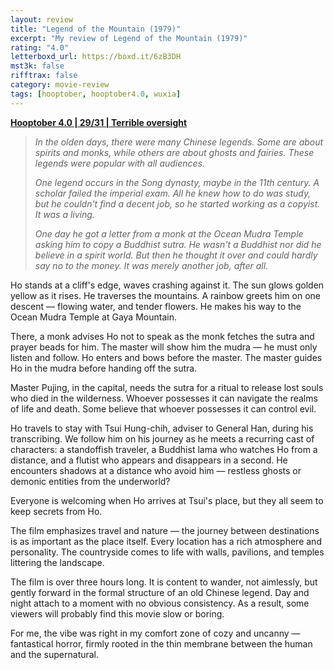 ```yaml
---
layout: review
title: "Legend of the Mountain (1979)"
excerpt: "My review of Legend of the Mountain (1979)"
rating: "4.0"
letterboxd_url: https://boxd.it/6zB3DH
mst3k: false
rifftrax: false
category: movie-review
tags: [hooptober, hooptober4.0, wuxia]
---
```


<b><a href="https://boxd.it/pRNg0/detail" target="_blank" rel="noopener">Hooptober 4.0 | 29/31 | Terrible oversight</a></b>

<blockquote><i>In the olden days, there were many Chinese legends. Some are about spirits and monks, while others are about ghosts and fairies. These legends were popular with all audiences.</i>

<i>One legend occurs in the Song dynasty, maybe in the 11th century. A scholar failed the imperial exam. All he knew how to do was study, but he couldn't find a decent job, so he started working as a copyist. It was a living.</i>

<i>One day he got a letter from a monk at the Ocean Mudra Temple asking him to copy a Buddhist sutra. He wasn't a Buddhist nor did he believe in a spirit world. But then he thought it over and could hardly say no to the money. It was merely another job, after all.</i></blockquote>

Ho stands at a cliff's edge, waves crashing against it. The sun glows golden yellow as it rises. He traverses the mountains. A rainbow greets him on one descent — flowing water, and tender flowers. He makes his way to the Ocean Mudra Temple at Gaya Mountain.

There, a monk advises Ho not to speak as the monk fetches the sutra and prayer beads for him. The master will show him the mudra — he must only listen and follow. Ho enters and bows before the master. The master guides Ho in the mudra before handing off the sutra.

Master Pujing, in the capital, needs the sutra for a ritual to release lost souls who died in the wilderness. Whoever possesses it can navigate the realms of life and death. Some believe that whoever possesses it can control evil.

Ho travels to stay with Tsui Hung-chih, adviser to General Han, during his transcribing. We follow him on his journey as he meets a recurring cast of characters: a standoffish traveler, a Buddhist lama who watches Ho from a distance, and a flutist who appears and disappears in a second. He encounters shadows at a distance who avoid him — restless ghosts or demonic entities from the underworld?

Everyone is welcoming when Ho arrives at Tsui's place, but they all seem to keep secrets from Ho.

The film emphasizes travel and nature — the journey between destinations is as important as the place itself. Every location has a rich atmosphere and personality. The countryside comes to life with walls, pavilions, and temples littering the landscape.

The film is over three hours long. It is content to wander, not aimlessly, but gently forward in the formal structure of an old Chinese legend. Day and night attach to a moment with no obvious consistency. As a result, some viewers will probably find this movie slow or boring.

For me, the vibe was right in my comfort zone of cozy and uncanny — fantastical horror, firmly rooted in the thin membrane between the human and the supernatural.
